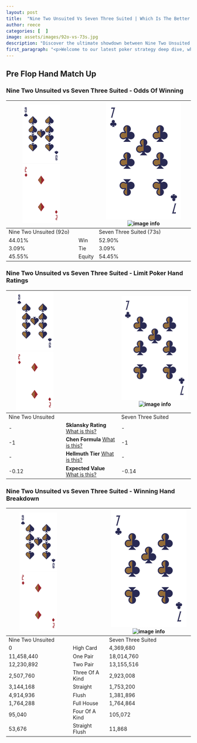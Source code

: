 ```yaml
---
layout: post
title:  "Nine Two Unsuited Vs Seven Three Suited | Which Is The Better Hand In Poker? A Complete Guide"
author: reece
categories: [  ]
image: assets/images/92o-vs-73s.jpg
description: "Discover the ultimate showdown between Nine Two Unsuited and Seven Three Suited in poker! Uncover the odds, strategies, and scenarios where one hand triumphs over the other. Get ready to up your poker game with this thrilling analysis."
first_paragraph: "<p>Welcome to our latest poker strategy deep dive, where we're pitting two distinct hands against each other in a high-stakes showdown: Nine Two Unsuited vs Seven Three Suited.</p><p>In the dynamic world of poker, every decision counts, and knowing which hand holds the upper hand is key to your success at the table.</p><p>In this article, we'll dissect these two hands, explore the scenarios where one dominates the other, and equip you with the knowledge to make strategic choices that can tip the odds in your favor.</p><p>Get ready to unravel the intriguing dynamics of these poker hands and elevate your game to new heights.</p>"
---
```




[comment]: # (sp0)

## Pre Flop Hand Match Up

<div class="table hand-ratings" markdown="1"> 



### Nine Two Unsuited vs Seven Three Suited - Odds Of Winning


    
| ![image info](assets/images/hand1/9.png) ![image info](assets/images/hand1/2o.png) |  | ![image info](assets/images/hand2/7.png) ![image info](assets/images/hand2/3s.png) |
| -------- | -------- | -------- |
| Nine Two Unsuited (92o) |  | Seven Three Suited (73s) |
| 44.01% | Win | 52.90% |
| 3.09% | Tie | 3.09% |
| 45.55% | Equity | 54.45% |




[comment]: # (sp1)



### Nine Two Unsuited vs Seven Three Suited - Limit Poker Hand Ratings


    
| ![image info](assets/images/hand1/9.png) ![image info](assets/images/hand1/2o.png) |  | ![image info](assets/images/hand2/7.png) ![image info](assets/images/hand2/3s.png) |
| -------- | -------- | -------- |
| Nine Two Unsuited |  | Seven Three Suited |
| - | **Sklansky Rating** [What is this?](/sklansky-rating-explained) | - |
| -1 | **Chen Formula** [What is this?](/chen-formula-explained) | -1 |
| - | **Hellmuth Tier** [What is this?](/Hellmuth-tier-explained) | - |
| -0.12 | **Expected Value** [What is this?](/expected-value-explained) | -0.14 |




[comment]: # (sp2)



### Nine Two Unsuited vs Seven Three Suited - Winning Hand Breakdown


    
| ![image info](assets/images/hand1/9.png) ![image info](assets/images/hand1/2o.png) |  | ![image info](assets/images/hand2/7.png) ![image info](assets/images/hand2/3s.png) |
| -------- | -------- | -------- |
| Nine Two Unsuited |  | Seven Three Suited |
| 0 | High Card | 4,369,680 |
| 11,458,440 | One Pair | 18,014,760 |
| 12,230,892 | Two Pair | 13,155,516 |
| 2,507,760 | Three Of A Kind | 2,923,008 |
| 3,144,168 | Straight | 1,753,200 |
| 4,914,936 | Flush | 1,381,896 |
| 1,764,288 | Full House | 1,764,864 |
| 95,040 | Four Of A Kind | 105,072 |
| 53,676 | Straight Flush | 11,868 |




[comment]: # (sp3)



</div>

[comment]: # (sp4)



[comment]: # (sp5)

